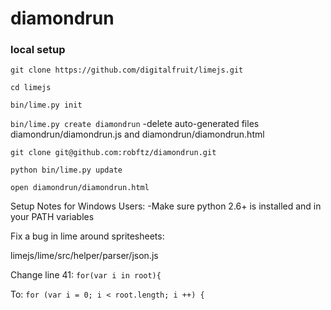 diamondrun
==========

### local setup

`git clone https://github.com/digitalfruit/limejs.git`

`cd limejs`

`bin/lime.py init`

`bin/lime.py create diamondrun`
	-delete auto-generated files diamondrun/diamondrun.js and diamondrun/diamondrun.html

`git clone git@github.com:robftz/diamondrun.git`

`python bin/lime.py update`

`open diamondrun/diamondrun.html`

Setup Notes for Windows Users:
	-Make sure python 2.6+ is installed and in your PATH variables
	
	
Fix a bug in lime around spritesheets:

limejs/lime/src/helper/parser/json.js

Change line 41: `for(var i in root){`

To: `for (var i = 0; i < root.length; i ++) {`
    
